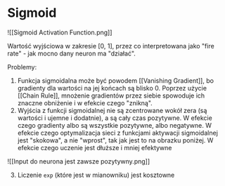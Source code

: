 # Sigmoid

![[Sigmoid Activation Function.png]]

Wartość wyjściowa w zakresie [0, 1], przez co interpretowana jako "fire rate" - jak mocno dany neuron ma "działać".

Problemy:

1. Funkcja sigmoidalna może być powodem [[Vanishing Gradient]], bo gradienty dla wartości na jej końcach są blisko 0. Poprzez użycie [[Chain Rule]], mnożenie gradientów przez siebie spowoduje ich znaczne obniżenie i w efekcie czego "znikną".
2. Wyjścia z funkcji sigmoidalnej nie są zcentrowane wokół zera (są wartości i ujemne i dodatnie), a są cały czas pozytywne. W efekcie czego gradienty albo są wszystkie pozytywne, albo negatywne. W efekcie czego optymalizacja sieci z funkcjami aktywacji sigmoidalnej jest "skokowa", a nie "wprost", tak jak jest to na obrazku poniżej. W efekcie czego uczenie jest dłuższe i mniej efektywne

![[Input do neurona jest zawsze pozytywny.png]]

3. Liczenie `exp` (które jest w mianowniku) jest kosztowne
